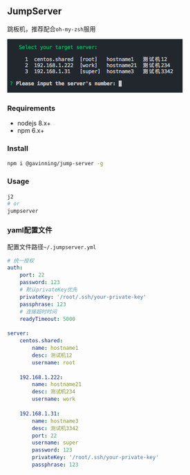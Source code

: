 JumpServer
---
跳板机，推荐配合``oh-my-zsh``服用

![](demo.png)

### Requirements
* nodejs 8.x+  
* npm 6.x+  

### Install
```sh
npm i @gavinning/jump-server -g
```

### Usage
```sh
j2
# or
jumpserver
```

### yaml配置文件
配置文件路径``~/.jumpserver.yml``  
```yaml
# 统一授权
auth:
    port: 22
    password: 123
    # 默认privateKey优先
    privateKey: '/root/.ssh/your-private-key'
    passphrase: 123
    # 连接超时时间
    readyTimeout: 5000

server:
    centos.shared:
        name: hostname1
        desc: 测试机12
        username: root
        
    192.168.1.222:
        name: hostname21
        desc: 测试机234
        username: work

    192.168.1.31:
        name: hostname3
        desc: 测试机3342
        port: 22
        username: super
        password: 123
        privateKey: '/root/.ssh/your-private-key'
        passphrase: 123
```